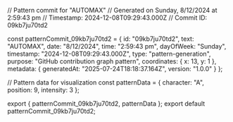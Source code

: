 // Pattern commit for "AUTOMAX"
// Generated on Sunday, 8/12/2024 at 2:59:43 pm
// Timestamp: 2024-12-08T09:29:43.000Z
// Commit ID: 09kb7ju70td2

const patternCommit_09kb7ju70td2 = {
  id: "09kb7ju70td2",
  text: "AUTOMAX",
  date: "8/12/2024",
  time: "2:59:43 pm",
  dayOfWeek: "Sunday",
  timestamp: "2024-12-08T09:29:43.000Z",
  type: "pattern-generation",
  purpose: "GitHub contribution graph pattern",
  coordinates: {
    x: 13,
    y: 1
  },
  metadata: {
    generatedAt: "2025-07-24T18:18:37.164Z",
    version: "1.0.0"
  }
};

// Pattern data for visualization
const patternData = {
  character: "A",
  position: 9,
  intensity: 3
};

export { patternCommit_09kb7ju70td2, patternData };
export default patternCommit_09kb7ju70td2;
